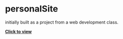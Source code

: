 # personalSite
initially built as a project from a web development class. 

<a href="https://jimbrayrcp.github.io/personalSite/"><strong>Click to view</strong></a>
